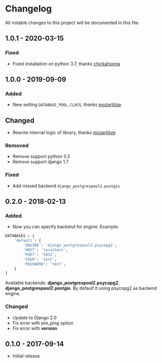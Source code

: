 # Changelog
All notable changes to this project will be documented in this file.

## 1.0.1 - 2020-03-15
### Fixed
- Fixed installation on python 3.7, thanks [chickahoona](https://github.com/lcd1232/django-postgrespool2/pull/16)

## 1.0.0 - 2019-09-09
### Added
- New setting `DATABASE_POOL_CLASS`, thanks [mozartilize](https://github.com/mozartilize)
## Changed
- Rewrite internal logic of library, thanks [mozartilize](https://github.com/mozartilize)
### Removed
- Remove support python 3.3
- Remove support django 1.7
### Fixed
- Add missed backend `django_postgrespool2.postgis`

## 0.2.0 - 2018-02-13
### Added
- Now you can specify backend for engine. Example:
```python
DATABASES = {
    'default': {
        'ENGINE': 'django_postgrespool2.psycopg2',
        'HOST': 'localhost',
        'PORT': '5432',
        'USER': 'test',
        'PASSWORD': 'test',
    }
}
```
 Available backends: **django_postgrespool2.psycopg2**, **django_postgrespool2.postgis**. By default it using psycopg2 as backend engine.
### Changed
- Update to Django 2.0
- Fix error with pre_ping option
- Fix error with __version__

## 0.1.0 - 2017-09-14
- Initial release
